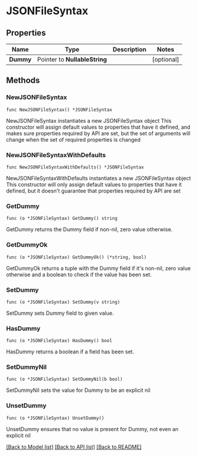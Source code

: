 # JSONFileSyntax

## Properties

Name | Type | Description | Notes
------------ | ------------- | ------------- | -------------
**Dummy** | Pointer to **NullableString** |  | [optional] 

## Methods

### NewJSONFileSyntax

`func NewJSONFileSyntax() *JSONFileSyntax`

NewJSONFileSyntax instantiates a new JSONFileSyntax object
This constructor will assign default values to properties that have it defined,
and makes sure properties required by API are set, but the set of arguments
will change when the set of required properties is changed

### NewJSONFileSyntaxWithDefaults

`func NewJSONFileSyntaxWithDefaults() *JSONFileSyntax`

NewJSONFileSyntaxWithDefaults instantiates a new JSONFileSyntax object
This constructor will only assign default values to properties that have it defined,
but it doesn't guarantee that properties required by API are set

### GetDummy

`func (o *JSONFileSyntax) GetDummy() string`

GetDummy returns the Dummy field if non-nil, zero value otherwise.

### GetDummyOk

`func (o *JSONFileSyntax) GetDummyOk() (*string, bool)`

GetDummyOk returns a tuple with the Dummy field if it's non-nil, zero value otherwise
and a boolean to check if the value has been set.

### SetDummy

`func (o *JSONFileSyntax) SetDummy(v string)`

SetDummy sets Dummy field to given value.

### HasDummy

`func (o *JSONFileSyntax) HasDummy() bool`

HasDummy returns a boolean if a field has been set.

### SetDummyNil

`func (o *JSONFileSyntax) SetDummyNil(b bool)`

 SetDummyNil sets the value for Dummy to be an explicit nil

### UnsetDummy
`func (o *JSONFileSyntax) UnsetDummy()`

UnsetDummy ensures that no value is present for Dummy, not even an explicit nil

[[Back to Model list]](../README.md#documentation-for-models) [[Back to API list]](../README.md#documentation-for-api-endpoints) [[Back to README]](../README.md)


